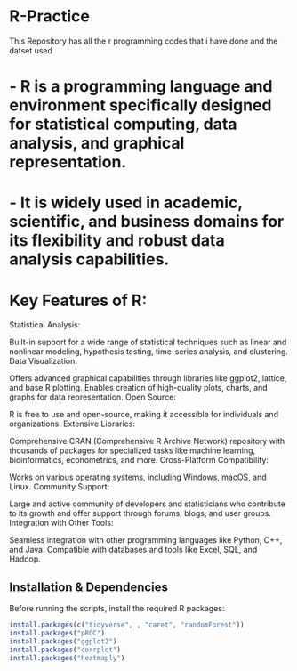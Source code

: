 # R-Practice
This Repository has all the r programming codes that i have done and the datset used
# - R is a programming language and environment specifically designed for statistical computing, data analysis, and graphical representation. 
# - It is widely used in academic, scientific, and business domains for its flexibility and robust data analysis capabilities.

# Key Features of R:
Statistical Analysis:

Built-in support for a wide range of statistical techniques such as linear and nonlinear modeling, hypothesis testing, time-series analysis, and clustering.
Data Visualization:

Offers advanced graphical capabilities through libraries like ggplot2, lattice, and base R plotting.
Enables creation of high-quality plots, charts, and graphs for data representation.
Open Source:

R is free to use and open-source, making it accessible for individuals and organizations.
Extensive Libraries:

Comprehensive CRAN (Comprehensive R Archive Network) repository with thousands of packages for specialized tasks like machine learning, bioinformatics, econometrics, and more.
Cross-Platform Compatibility:

Works on various operating systems, including Windows, macOS, and Linux.
Community Support:

Large and active community of developers and statisticians who contribute to its growth and offer support through forums, blogs, and user groups.
Integration with Other Tools:

Seamless integration with other programming languages like Python, C++, and Java.
Compatible with databases and tools like Excel, SQL, and Hadoop.

## Installation & Dependencies

Before running the scripts, install the required R packages:

```r
install.packages(c("tidyverse", , "caret", "randomForest"))
install.packages("pROC")  
install.packages("ggplot2")
install.packages("corrplot")
install.packages("heatmaply")
